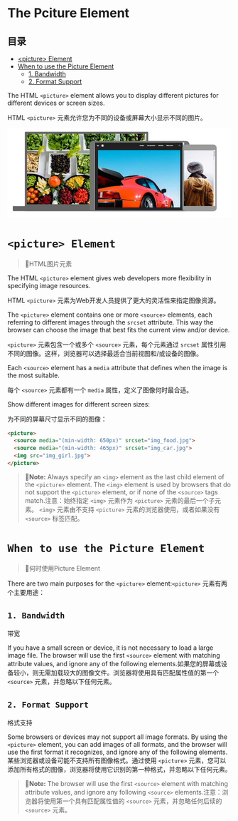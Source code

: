 # The Pciture Element

## 目录

-   [\<picture> Element  ](#picture-Element--)
-   [When to use the Picture Element  ](#When-to-use-the-Picture-Element--)
    -   [1. Bandwidth ](#1-Bandwidth-)
    -   [2. Format Support ](#2-Format-Support-)

The HTML `<picture>` element allows you to display different pictures for different devices or screen sizes.

HTML `<picture>` 元素允许您为不同的设备或屏幕大小显示不同的图片。

![](image/image_D6cx8QmFI3.png)

# `<picture> Element  `

> 📌HTML图片元素

The HTML `<picture>` element gives web developers more flexibility in specifying image resources.

HTML `<picture>` 元素为Web开发人员提供了更大的灵活性来指定图像资源。

The `<picture>` element contains one or more `<source>` elements, each referring to different images through the `srcset` attribute. This way the browser can choose the image that best fits the current view and/or device.

`<picture>` 元素包含一个或多个 `<source>` 元素，每个元素通过 `srcset` 属性引用不同的图像。这样，浏览器可以选择最适合当前视图和/或设备的图像。

Each `<source>` element has a `media` attribute that defines when the image is the most suitable.

每个 `<source>` 元素都有一个 `media` 属性，定义了图像何时最合适。

Show different images for different screen sizes: &#x20;

为不同的屏幕尺寸显示不同的图像：

```html
<picture>
  <source media="(min-width: 650px)" srcset="img_food.jpg">
  <source media="(min-width: 465px)" srcset="img_car.jpg">
  <img src="img_girl.jpg">
</picture>
```

> 📌**Note:** Always specify an `<img>` element as the last child element of the `<picture>` element. The `<img>` element is used by browsers that do not support the `<picture>` element, or if none of the `<source>` tags match.注意：始终指定 `<img>` 元素作为 `<picture>` 元素的最后一个子元素。 `<img>` 元素由不支持 `<picture>` 元素的浏览器使用，或者如果没有 `<source>` 标签匹配。

# `When to use the Picture Element  `

> 📌何时使用Picture Element

There are two main purposes for the `<picture>` element:`<picture>` 元素有两个主要用途：

## `1. Bandwidth `

带宽

If you have a small screen or device, it is not necessary to load a large image file. The browser will use the first `<source>` element with matching attribute values, and ignore any of the following elements.如果您的屏幕或设备较小，则无需加载较大的图像文件。浏览器将使用具有匹配属性值的第一个 `<source>` 元素，并忽略以下任何元素。

## `2. Format Support `

格式支持

Some browsers or devices may not support all image formats. By using the `<picture>` element, you can add images of all formats, and the browser will use the first format it recognizes, and ignore any of the following elements.某些浏览器或设备可能不支持所有图像格式。通过使用 `<picture>` 元素，您可以添加所有格式的图像，浏览器将使用它识别的第一种格式，并忽略以下任何元素。

> 📌**Note:** The browser will use the first `<source>` element with matching attribute values, and ignore any following `<source>` elements.注意：浏览器将使用第一个具有匹配属性值的 `<source>` 元素，并忽略任何后续的 `<source>` 元素。
